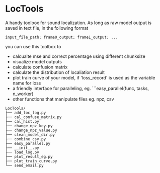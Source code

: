 # LocTools
A handy toolbox for sound localization.
As long as raw model output is saved in text file, in the following format
```
input_file_path; frame0_output; frame1_output; ...
```
you can use this toolbox to 
- calcualte mse and correct percentage using different chunksize
- visualize model outputs
- calculate confusion matrix
- calculate the distribution of localiation result
- plot train curve of your model, if 'loss_record' is used as the variable name for loss
- a friendly interface for paralleling, eg. ```easy_parallel(func, tasks, n_worker)
- other functions that manipulate files eg. npz, csv

```shell
LocTools/
├── add_loc_log.py
├── cal_confuse_matrix.py
├── cal_hist.py
├── change_npz_key.py
├── change_npz_value.py
├── clean_model_dir.py
├── combine_csv.py
├── easy_parallel.py
├── __init__.py
├── load_log.py
├── plot_result_eg.py
├── plot_train_curve.py
└── send_email.py
```


